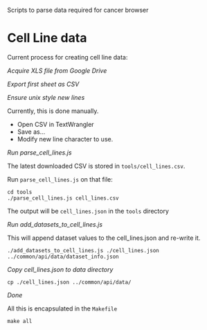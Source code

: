 
Scripts to parse data required for cancer browser

# Cell Line data

Current process for creating cell line data:

*Acquire XLS file from Google Drive*

*Export first sheet as CSV*

*Ensure unix style new lines*

Currently, this is done manually.

* Open CSV in TextWrangler
* Save as...
* Modify new line character to use.

*Run parse_cell_lines.js*

The latest downloaded CSV is stored in `tools/cell_lines.csv`.

Run `parse_cell_lines.js` on that file:

```
cd tools
./parse_cell_lines.js cell_lines.csv
```

The output will be `cell_lines.json` in the `tools` directory

*Run add_datasets_to_cell_lines.js*

This will append dataset values to the cell_lines.json and re-write it.

```
./add_datasets_to_cell_lines.js ./cell_lines.json ../common/api/data/dataset_info.json
```

*Copy cell_lines.json to data directory*

```
cp ./cell_lines.json ../common/api/data/
```

*Done*


All this is encapsulated in the `Makefile`

```
make all
```
